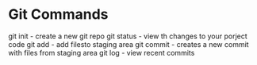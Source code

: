 # Git Commands

git init - create a new git  repo
git status - view th changes to your porject code
git add - add filesto staging area
git commit - creates a new commit with files from staging area
git log - view recent commits
